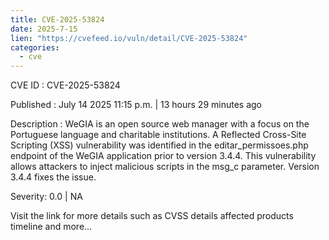 ```yaml
--- 
title: CVE-2025-53824
date: 2025-7-15
lien: "https://cvefeed.io/vuln/detail/CVE-2025-53824"
categories:
  - cve
---
```


CVE ID : CVE-2025-53824

Published :  July 14
2025
11:15 p.m. | 13 hours
29 minutes ago

Description : WeGIA is an open source web manager with a focus on the Portuguese language and charitable institutions. A Reflected Cross-Site Scripting (XSS) vulnerability was identified in the editar_permissoes.php endpoint of the WeGIA application prior to version 3.4.4. This vulnerability allows attackers to inject malicious scripts in the msg_c parameter. Version 3.4.4 fixes the issue.

Severity: 0.0 | NA

Visit the link for more details
such as CVSS details
affected products
timeline
and more...
